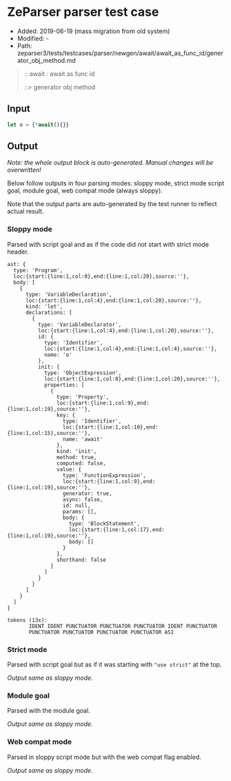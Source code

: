# ZeParser parser test case

- Added: 2019-06-19 (mass migration from old system)
- Modified: -
- Path: zeparser3/tests/testcases/parser/newgen/await/await_as_func_id/generator_obj_method.md

> :: await : await as func id
>
> ::> generator obj method

## Input

`````js
let o = {*await(){}}
`````

## Output

_Note: the whole output block is auto-generated. Manual changes will be overwritten!_

Below follow outputs in four parsing modes: sloppy mode, strict mode script goal, module goal, web compat mode (always sloppy).

Note that the output parts are auto-generated by the test runner to reflect actual result.

### Sloppy mode

Parsed with script goal and as if the code did not start with strict mode header.

`````
ast: {
  type: 'Program',
  loc:{start:{line:1,col:0},end:{line:1,col:20},source:''},
  body: [
    {
      type: 'VariableDeclaration',
      loc:{start:{line:1,col:4},end:{line:1,col:20},source:''},
      kind: 'let',
      declarations: [
        {
          type: 'VariableDeclarator',
          loc:{start:{line:1,col:4},end:{line:1,col:20},source:''},
          id: {
            type: 'Identifier',
            loc:{start:{line:1,col:4},end:{line:1,col:4},source:''},
            name: 'o'
          },
          init: {
            type: 'ObjectExpression',
            loc:{start:{line:1,col:8},end:{line:1,col:20},source:''},
            properties: [
              {
                type: 'Property',
                loc:{start:{line:1,col:9},end:{line:1,col:19},source:''},
                key: {
                  type: 'Identifier',
                  loc:{start:{line:1,col:10},end:{line:1,col:15},source:''},
                  name: 'await'
                },
                kind: 'init',
                method: true,
                computed: false,
                value: {
                  type: 'FunctionExpression',
                  loc:{start:{line:1,col:9},end:{line:1,col:19},source:''},
                  generator: true,
                  async: false,
                  id: null,
                  params: [],
                  body: {
                    type: 'BlockStatement',
                    loc:{start:{line:1,col:17},end:{line:1,col:19},source:''},
                    body: []
                  }
                },
                shorthand: false
              }
            ]
          }
        }
      ]
    }
  ]
}

tokens (13x):
       IDENT IDENT PUNCTUATOR PUNCTUATOR PUNCTUATOR IDENT PUNCTUATOR
       PUNCTUATOR PUNCTUATOR PUNCTUATOR PUNCTUATOR ASI
`````

### Strict mode

Parsed with script goal but as if it was starting with `"use strict"` at the top.

_Output same as sloppy mode._

### Module goal

Parsed with the module goal.

_Output same as sloppy mode._

### Web compat mode

Parsed in sloppy script mode but with the web compat flag enabled.

_Output same as sloppy mode._

